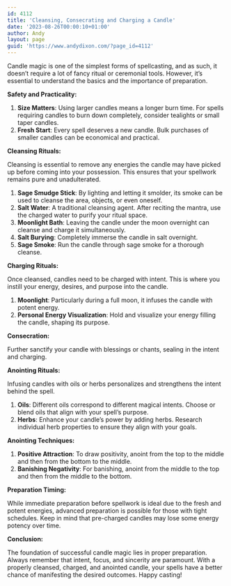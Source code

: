 ```yaml
---
id: 4112
title: 'Cleansing, Consecrating and Charging a Candle'
date: '2023-08-26T00:00:10+01:00'
author: Andy
layout: page
guid: 'https://www.andydixon.com/?page_id=4112'
---
```


Candle magic is one of the simplest forms of spellcasting, and as such, it doesn’t require a lot of fancy ritual or ceremonial tools. However, it’s essential to understand the basics and the importance of preparation.

**Safety and Practicality:**

1. **Size Matters**: Using larger candles means a longer burn time. For spells requiring candles to burn down completely, consider tealights or small taper candles.
2. **Fresh Start**: Every spell deserves a new candle. Bulk purchases of smaller candles can be economical and practical.

**Cleansing Rituals:**

Cleansing is essential to remove any energies the candle may have picked up before coming into your possession. This ensures that your spellwork remains pure and unadulterated.

1. **Sage Smudge Stick**: By lighting and letting it smolder, its smoke can be used to cleanse the area, objects, or even oneself.
2. **Salt Water**: A traditional cleansing agent. After reciting the mantra, use the charged water to purify your ritual space.
3. **Moonlight Bath**: Leaving the candle under the moon overnight can cleanse and charge it simultaneously.
4. **Salt Burying**: Completely immerse the candle in salt overnight.
5. **Sage Smoke**: Run the candle through sage smoke for a thorough cleanse.

**Charging Rituals:**

Once cleansed, candles need to be charged with intent. This is where you instill your energy, desires, and purpose into the candle.

1. **Moonlight**: Particularly during a full moon, it infuses the candle with potent energy.
2. **Personal Energy Visualization**: Hold and visualize your energy filling the candle, shaping its purpose.

**Consecration:**

Further sanctify your candle with blessings or chants, sealing in the intent and charging.

**Anointing Rituals:**

Infusing candles with oils or herbs personalizes and strengthens the intent behind the spell.

1. **Oils**: Different oils correspond to different magical intents. Choose or blend oils that align with your spell’s purpose.
2. **Herbs**: Enhance your candle’s power by adding herbs. Research individual herb properties to ensure they align with your goals.

**Anointing Techniques:**

1. **Positive Attraction**: To draw positivity, anoint from the top to the middle and then from the bottom to the middle.
2. **Banishing Negativity**: For banishing, anoint from the middle to the top and then from the middle to the bottom.

**Preparation Timing:**

While immediate preparation before spellwork is ideal due to the fresh and potent energies, advanced preparation is possible for those with tight schedules. Keep in mind that pre-charged candles may lose some energy potency over time.

**Conclusion:**

The foundation of successful candle magic lies in proper preparation. Always remember that intent, focus, and sincerity are paramount. With a properly cleansed, charged, and anointed candle, your spells have a better chance of manifesting the desired outcomes. Happy casting!